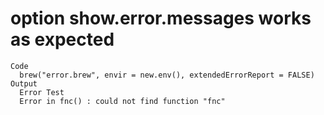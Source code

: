 # option show.error.messages works as expected

    Code
      brew("error.brew", envir = new.env(), extendedErrorReport = FALSE)
    Output
      Error Test
      Error in fnc() : could not find function "fnc"


